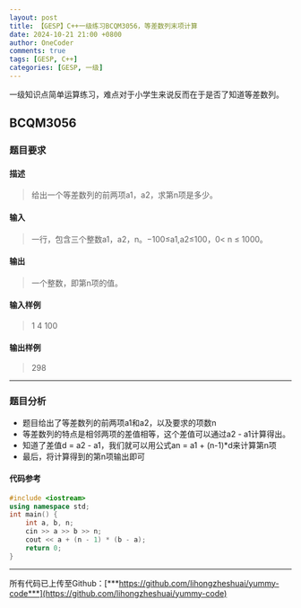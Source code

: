 ```yaml
---
layout: post
title: 【GESP】C++一级练习BCQM3056，等差数列末项计算
date: 2024-10-21 21:00 +0800
author: OneCoder
comments: true
tags: [GESP, C++]
categories: [GESP, 一级]
---
```

一级知识点简单运算练习，难点对于小学生来说反而在于是否了知道等差数列。

<!--more-->

## BCQM3056

### 题目要求

#### 描述

>给出一个等差数列的前两项a1，a2，求第n项是多少。

#### 输入

>一行，包含三个整数a1，a2，n。−100≤a1,a2≤100，0< n ≤ 1000。

#### 输出

>一个整数，即第n项的值。

#### 输入样例

>1 4 100

#### 输出样例

>298

---

### 题目分析

- 题目给出了等差数列的前两项a1和a2，以及要求的项数n
- 等差数列的特点是相邻两项的差值相等，这个差值可以通过a2 - a1计算得出。
- 知道了差值d = a2 - a1，我们就可以用公式an = a1 + (n-1)*d来计算第n项
- 最后，将计算得到的第n项输出即可

#### 代码参考

```cpp
#include <iostream>
using namespace std;
int main() {
    int a, b, n;
    cin >> a >> b >> n;
    cout << a + (n - 1) * (b - a);
    return 0;
}
```

---

所有代码已上传至Github：[***https://github.com/lihongzheshuai/yummy-code***](https://github.com/lihongzheshuai/yummy-code)
